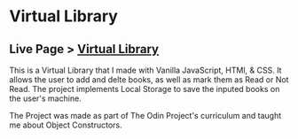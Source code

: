 # Virtual Library
## Live Page > [Virtual Library](https://charliebarger.github.io/Library/)
This is a Virtual Library that I made with Vanilla JavaScript, HTMl, & CSS. It allows the user to add and delte books, as well as mark them as Read or Not Read. The project implements Local Storage to save the inputed books on the user's machine.

The Project was made as part of The Odin Project's curriculum and taught me about Object Constructors. 
